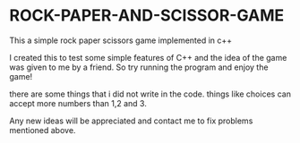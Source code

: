 # ROCK-PAPER-AND-SCISSOR-GAME
This a simple rock paper scissors game implemented in c++

I created this to test some simple features of C++ and the idea of the game was given to me by a friend.
So try running the program and enjoy the game!

there are some things that i did not write in the code. things like choices can accept more numbers than 1,2 and 3.

Any new ideas will be appreciated and contact me to fix problems mentioned above.
